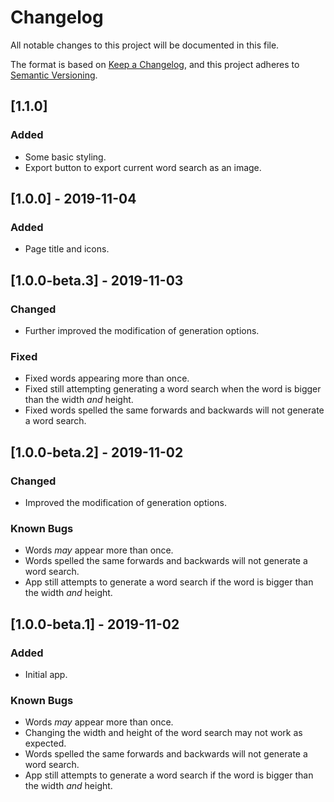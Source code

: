# Changelog
All notable changes to this project will be documented in this file.

The format is based on [Keep a Changelog](https://keepachangelog.com/en/1.0.0/),
and this project adheres to [Semantic Versioning](https://semver.org/spec/v2.0.0.html).

## [1.1.0]
### Added
- Some basic styling.
- Export button to export current word search as an image.

## [1.0.0] - 2019-11-04
### Added
- Page title and icons.

## [1.0.0-beta.3] - 2019-11-03
### Changed
- Further improved the modification of generation options.
### Fixed
- Fixed words appearing more than once.
- Fixed still attempting generating a word search when the word is bigger than the width *and* height.
- Fixed words spelled the same forwards and backwards will not generate a word search.

## [1.0.0-beta.2] - 2019-11-02
### Changed
- Improved the modification of generation options.
### Known Bugs
- Words *may* appear more than once.
- Words spelled the same forwards and backwards will not generate a word search.
- App still attempts to generate a word search if the word is bigger than the width *and* height.

## [1.0.0-beta.1] - 2019-11-02
### Added
- Initial app.
### Known Bugs
- Words *may* appear more than once.
- Changing the width and height of the word search may not work as expected.
- Words spelled the same forwards and backwards will not generate a word search.
- App still attempts to generate a word search if the word is bigger than the width *and* height.
